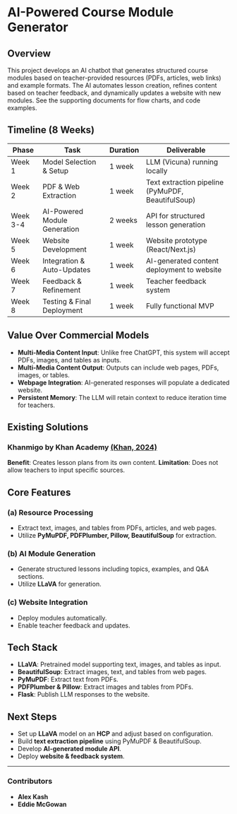 # AI-Powered Course Module Generator

## Overview
This project develops an AI chatbot that generates structured course modules based on teacher-provided resources (PDFs, articles, web links) and example formats. The AI automates lesson creation, refines content based on teacher feedback, and dynamically updates a website with new modules. See the supporting documents for flow charts, and code examples.

## Timeline (8 Weeks)
| Phase | Task | Duration | Deliverable |
|---|---|---|---|
| Week 1 | Model Selection & Setup | 1 week | LLM (Vicuna) running locally |
| Week 2 | PDF & Web Extraction | 1 week | Text extraction pipeline (PyMuPDF, BeautifulSoup) |
| Week 3-4 | AI-Powered Module Generation | 2 weeks | API for structured lesson generation |
| Week 5 | Website Development | 1 week | Website prototype (React/Next.js) |
| Week 6 | Integration & Auto-Updates | 1 week | AI-generated content deployment to website |
| Week 7 | Feedback & Refinement | 1 week | Teacher feedback system |
| Week 8 | Testing & Final Deployment | 1 week | Fully functional MVP |

## Value Over Commercial Models
- **Multi-Media Content Input**: Unlike free ChatGPT, this system will accept PDFs, images, and tables as inputs.
- **Multi-Media Content Output**: Outputs can include web pages, PDFs, images, or tables.
- **Webpage Integration**: AI-generated responses will populate a dedicated website.
- **Persistent Memory**: The LLM will retain context to reduce iteration time for teachers.

## Existing Solutions
### **Khanmigo by Khan Academy** [(Khan, 2024)](https://www.khanacademy.org/teacher/khanmigo-tools/lesson-plan?platform=KhanAcademy)
**Benefit**: Creates lesson plans from its own content.
**Limitation**: Does not allow teachers to input specific sources.

## Core Features
### **(a) Resource Processing**
- Extract text, images, and tables from PDFs, articles, and web pages.
- Utilize **PyMuPDF, PDFPlumber, Pillow, BeautifulSoup** for extraction.

### **(b) AI Module Generation**
- Generate structured lessons including topics, examples, and Q&A sections.
- Utilize **LLaVA** for generation.

### **(c) Website Integration**
- Deploy modules automatically.
- Enable teacher feedback and updates.

## Tech Stack
- **LLaVA**: Pretrained model supporting text, images, and tables as input.
- **BeautifulSoup**: Extract images, text, and tables from web pages.
- **PyMuPDF**: Extract text from PDFs.
- **PDFPlumber & Pillow**: Extract images and tables from PDFs.
- **Flask**: Publish LLM responses to the website.

## Next Steps
- Set up **LLaVA** model on an **HCP** and adjust based on configuration.
- Build **text extraction pipeline** using PyMuPDF & BeautifulSoup.
- Develop **AI-generated module API**.
- Deploy **website & feedback system**.

---
### Contributors
- **Alex Kash**
- **Eddie McGowan**

